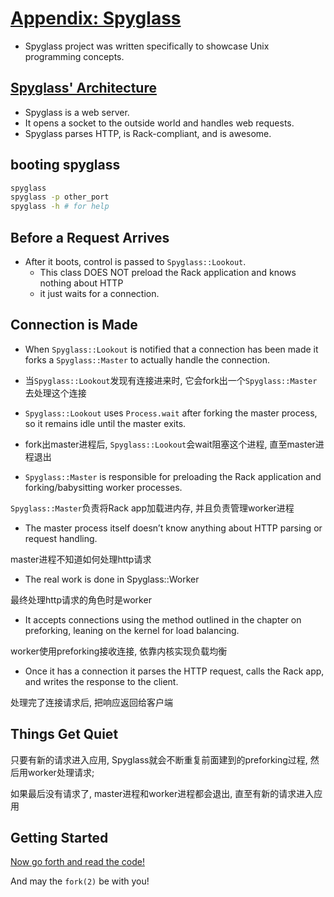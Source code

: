 # [Appendix: Spyglass](https://workingwithruby.com/wwup/spyglass/)

+ Spyglass project was written specifically to showcase Unix programming concepts.

## [Spyglass' Architecture](https://workingwithruby.com/wwup/spyglass/#spyglass-architecture)

+ Spyglass is a web server.
+ It opens a socket to the outside world and handles web requests.
+ Spyglass parses HTTP, is Rack-compliant, and is awesome.

## booting spyglass

```bash
spyglass
spyglass -p other_port
spyglass -h # for help
```

## Before a Request Arrives

+ After it boots, control is passed to `Spyglass::Lookout`.
    + This class DOES NOT preload the Rack application and knows nothing about HTTP
    + it just waits for a connection.

## Connection is Made

+ When `Spyglass::Lookout` is notified that a connection has been made it forks a `Spyglass::Master` to actually handle the connection.

+ 当`Spyglass::Lookout`发现有连接进来时, 它会fork出一个`Spyglass::Master`去处理这个连接

+ `Spyglass::Lookout` uses `Process.wait` after forking the master process, so it remains idle until the master exits.

+ fork出master进程后, `Spyglass::Lookout`会wait阻塞这个进程, 直至master进程退出

+ `Spyglass::Master` is responsible for preloading the Rack application and forking/babysitting worker processes.

`Spyglass::Master`负责将Rack app加载进内存, 并且负责管理worker进程

+ The master process itself doesn’t know anything about HTTP parsing or request handling.

master进程不知道如何处理http请求

+ The real work is done in Spyglass::Worker

最终处理http请求的角色时是worker

 + It accepts connections using the method outlined in the chapter on preforking, leaning on the kernel for load balancing.

worker使用preforking接收连接, 依靠内核实现负载均衡

 + Once it has a connection it parses the HTTP request, calls the Rack app, and writes the response to the client.

处理完了连接请求后, 把响应返回给客户端

## Things Get Quiet

只要有新的请求进入应用, Spyglass就会不断重复前面建到的preforking过程, 然后用worker处理请求;

如果最后没有请求了, master进程和worker进程都会退出, 直至有新的请求进入应用

## Getting Started

[Now go forth and read the code!](http://github.com/d-bot/spyglass.git)

And may the `fork(2)` be with you!




